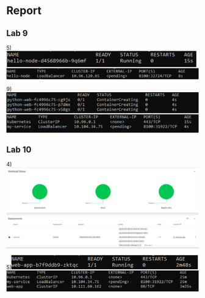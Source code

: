 # Report

## Lab 9

5)![k8s](../screenshots/k8s1.png)![k8s](../screenshots/k8s2.png)

9)![k8s](../screenshots/k8s3.png)![k8s](../screenshots/k8s4.png)

## Lab 10

4)![k8s](../screenshots/k8s5.png)

5)![k8s](../screenshots/k8s6.png)![k8s](../screenshots/k8s7.png)